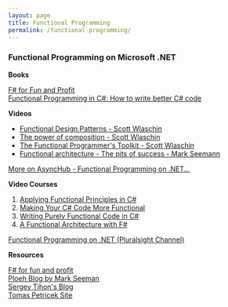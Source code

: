 ```yaml
---
layout: page
title: Functional Programming
permalink: /functional-programming/
---
```

### Functional Programming on Microsoft .NET

**Books**

[F# for Fun and Profit](https://fsharpforfunandprofit.com/books/)  
[Functional Programming in C#: How to write better C# code](https://learning.oreilly.com/library/view/functional-programming-in/9781617293955/)

**Videos**

- [Functional Design Patterns - Scott Wlaschin](https://www.youtube.com/watch?v=srQt1NAHYC0&list=PLwCc4eC3nGb8UT53UKSv92Y76Y-HFLcVo)
- [The power of composition - Scott Wlaschin](https://www.youtube.com/watch?v=oquuPOkz8xo&list=PLwCc4eC3nGb8UT53UKSv92Y76Y-HFLcVo)
- [The Functional Programmer's Toolkit - Scott Wlaschin](https://www.youtube.com/watch?v=Nrp_LZ-XGsY&list=PLwCc4eC3nGb8UT53UKSv92Y76Y-HFLcVo)
- [Functional architecture - The pits of success - Mark Seemann](https://www.youtube.com/watch?v=US8QG9I1XW0&list=PLwCc4eC3nGb8UT53UKSv92Y76Y-HFLcVo)

[More on AsyncHub - Functional Programming on .NET...](https://www.youtube.com/playlist?list=PLwCc4eC3nGb8UT53UKSv92Y76Y-HFLcVo)

**Video Courses**

1. [Applying Functional Principles in C#](https://app.pluralsight.com/library/courses/csharp-applying-functional-principles/table-of-contents)
2. [Making Your C# Code More Functional](https://app.pluralsight.com/library/courses/making-functional-csharp/table-of-contents)
3. [Writing Purely Functional Code in C#](https://app.pluralsight.com/library/courses/writing-purely-functional-code-csharp/table-of-contents)
4. [A Functional Architecture with F#](https://app.pluralsight.com/library/courses/functional-architecture-fsharp/table-of-contents)

[Functional Programming on .NET (Pluralsight Channel)](https://app.pluralsight.com/channels/details/ba2fcfda-b1b1-4511-94a1-733daad9ced8?s=1)

**Resources**

[F# for fun and profit](https://fsharpforfunandprofit.com/)  
[Ploeh Blog by Mark Seeman](https://blog.ploeh.dk/)  
[Sergey Tihon's Blog](https://sergeytihon.com/)  
[Tomas Petricek Site](http://tomasp.net/)